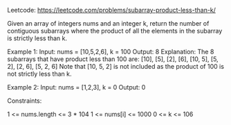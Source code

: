 Leetcode: https://leetcode.com/problems/subarray-product-less-than-k/

Given an array of integers nums and an integer k, return the number of contiguous subarrays where the product of all the elements in the subarray is strictly less than k.

 
Example 1:
Input: nums = [10,5,2,6], k = 100
Output: 8
Explanation: The 8 subarrays that have product less than 100 are:
[10], [5], [2], [6], [10, 5], [5, 2], [2, 6], [5, 2, 6]
Note that [10, 5, 2] is not included as the product of 100 is not strictly less than k.

Example 2:
Input: nums = [1,2,3], k = 0
Output: 0
 

Constraints:

1 <= nums.length <= 3 * 104
1 <= nums[i] <= 1000
0 <= k <= 106